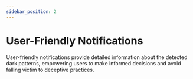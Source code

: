```yaml
---
sidebar_position: 2
---
```


#  User-Friendly Notifications

User-friendly notifications provide detailed information about the detected dark patterns, empowering users to make informed decisions and avoid falling victim to deceptive practices.
